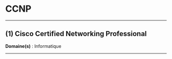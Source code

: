 # CCNP

--------------------

## (1) Cisco Certified Networking Professional

**Domaine(s)** : Informatique

--------------------